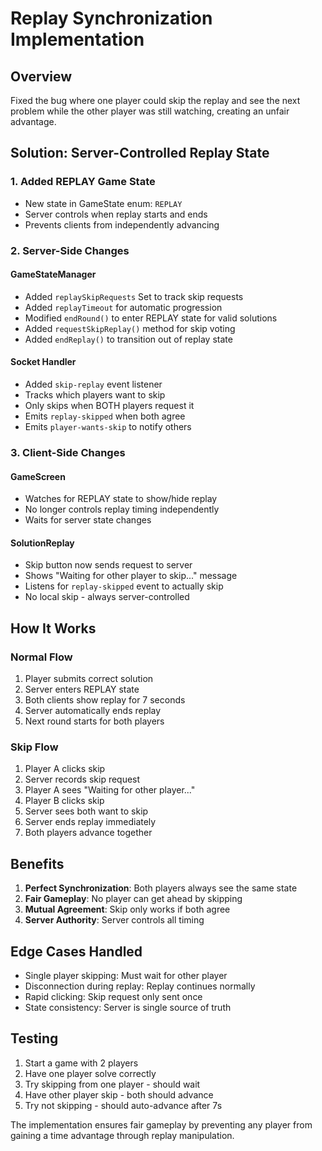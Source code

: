 # Replay Synchronization Implementation

## Overview
Fixed the bug where one player could skip the replay and see the next problem while the other player was still watching, creating an unfair advantage.

## Solution: Server-Controlled Replay State

### 1. Added REPLAY Game State
- New state in GameState enum: `REPLAY`
- Server controls when replay starts and ends
- Prevents clients from independently advancing

### 2. Server-Side Changes

#### GameStateManager
- Added `replaySkipRequests` Set to track skip requests
- Added `replayTimeout` for automatic progression
- Modified `endRound()` to enter REPLAY state for valid solutions
- Added `requestSkipReplay()` method for skip voting
- Added `endReplay()` to transition out of replay state

#### Socket Handler
- Added `skip-replay` event listener
- Tracks which players want to skip
- Only skips when BOTH players request it
- Emits `replay-skipped` when both agree
- Emits `player-wants-skip` to notify others

### 3. Client-Side Changes

#### GameScreen
- Watches for REPLAY state to show/hide replay
- No longer controls replay timing independently
- Waits for server state changes

#### SolutionReplay
- Skip button now sends request to server
- Shows "Waiting for other player to skip..." message
- Listens for `replay-skipped` event to actually skip
- No local skip - always server-controlled

## How It Works

### Normal Flow
1. Player submits correct solution
2. Server enters REPLAY state
3. Both clients show replay for 7 seconds
4. Server automatically ends replay
5. Next round starts for both players

### Skip Flow
1. Player A clicks skip
2. Server records skip request
3. Player A sees "Waiting for other player..."
4. Player B clicks skip
5. Server sees both want to skip
6. Server ends replay immediately
7. Both players advance together

## Benefits

1. **Perfect Synchronization**: Both players always see the same state
2. **Fair Gameplay**: No player can get ahead by skipping
3. **Mutual Agreement**: Skip only works if both agree
4. **Server Authority**: Server controls all timing

## Edge Cases Handled

- Single player skipping: Must wait for other player
- Disconnection during replay: Replay continues normally
- Rapid clicking: Skip request only sent once
- State consistency: Server is single source of truth

## Testing

1. Start a game with 2 players
2. Have one player solve correctly
3. Try skipping from one player - should wait
4. Have other player skip - both should advance
5. Try not skipping - should auto-advance after 7s

The implementation ensures fair gameplay by preventing any player from gaining a time advantage through replay manipulation.